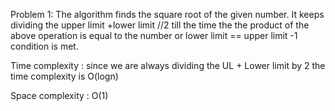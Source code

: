 Problem 1:
The algorithm finds the square root of the given number. It keeps dividing the upper limit +lower limit //2
till the time the the product of the above operation is equal to the number or lower limit == upper limit -1 condition is met.

Time complexity :
since we are always dividing the UL + Lower limit by 2 the time complexity is O(logn)

Space complexity :
O(1)
